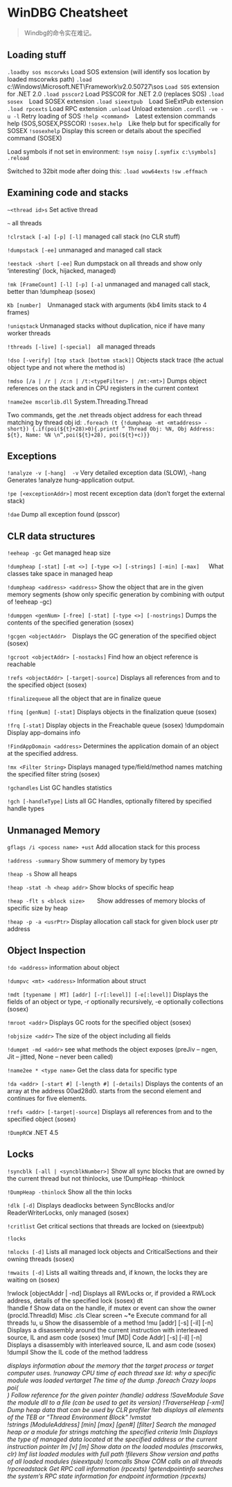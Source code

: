 # WinDBG Cheatsheet

> Windbg的命令实在难记。

## Loading stuff

```.loadby sos mscorwks```	Load SOS extension (will identify sos location by loaded mscorwks path)
```.load``` c:\Windows\Microsoft.NET\Framework\v2.0.50727\sos	```Load SOS``` extension for  .NET 2.0
```.load psscor2```	Load PSSCOR for .NET 2.0 (replaces SOS)
```.load sosex	```Load SOSEX extension
```.load sieextpub	```Load SieExtPub extension
```.load rpcexts```	Load RPC extension
```.unload```	Unload extension
```.cordll -ve -u -l```	Retry loading of SOS
```!help <command>	```Latest extension commands help (SOS,SOSEX,PSSCOR)
```!sosex.help	```Like !help but for specifically for SOSEX
```!sosexhelp```	Display this screen or details about the specified command (SOSEX)

Load symbols if not set in environment:
```!sym noisy```
```[.symfix c:\symbols]```
```.reload```

Switched to 32bit mode after doing this: 
```.load wow64exts```
```!sw```
```.effmach```


## Examining code and stacks
```~<thread id>s```	Set active thread

```~```	all threads

```!clrstack [-a] [-p] [-l]```	managed call stack (no CLR stuff)

```!dumpstack [-ee]```	unmanaged and managed call stack

```!eestack -short [-ee]```	Run dumpstack on all threads and show only ‘interesting’ (lock, hijacked, managed)

```!mk [FrameCount] [-l] [-p] [-a]```	unmanaged and managed call stack, better than !dumpheap (sosex)

```Kb [number]	```Unmanaged stack with arguments (kb4 limits stack to 4 frames)

```!uniqstack```	Unmanaged stacks without duplication, nice if have many worker threads

```!threads [-live] [-special]	```all managed threads

```!dso [-verify] [top stack [bottom stack]]```	Objects stack trace (the actual object type and not where the method is)

```!mdso [/a | /r | /c:n | /t:<typeFilter> | /mt:<mt>]```	Dumps object references on the stack and in CPU registers in the current context

```!name2ee mscorlib.dll``` System.Threading.Thread
 
Two commands, get the .net threads object address for each thread matching by thread obj id: 
```.foreach (t {!dumpheap -mt <mtaddress> -short}) {.if(poi(${t}+28)>0){.printf ” Thread Obj: %N, Obj Address: ${t}, Name: %N \n”,poi(${t}+28), poi(${t}+c)}}```



 

## Exceptions
```!analyze -v [-hang]	-v``` Very detailed exception data (SLOW),  -hang Generates !analyze hung-application output.

```!pe [<exceptionAddr>]```	most recent exception data (don’t forget the external stack)

```!dae```	Dump all exception found (psscor)
 	 
## CLR data structures
```!eeheap -gc```	Get managed heap size

```!dumpheap [-stat] [-mt <>] [-type <>] [-strings] [-min] [-max]	```What classes take space in managed heap


```!dumpheap <address> <address>```	Show the object that are in the given memory segments (show only specific generation by combining with output of !eeheap -gc)

```!dumpgen <genNum> [-free] [-stat] [-type <>] [-nostrings]```	Dumps the contents of the specified generation (sosex)

```!gcgen <objectAddr>	```Displays the GC generation of the specified object (sosex)

```!gcroot <objectAddr> [-nostacks]```	Find how an object reference is reachable

```!refs <objectAddr> [-target|-source]```	Displays all references from and to the specified object (sosex)

```!finalizequeue```	all the object that are in finalize queue

```!finq [genNum] [-stat]```	Displays objects in the finalization queue (sosex)

```!frq [-stat]```	Display objects in the Freachable queue (sosex)
!dumpdomain	Display app-domains info

```!FindAppDomain <address>```	Determines the application domain of an object at the specified address.

```!mx <Filter String>```	Displays managed type/field/method names matching the specified filter string (sosex)

```!gchandles```	List GC handles statistics

```!gch [-handleType]```	Lists all GC Handles, optionally filtered by specified handle types

## Unmanaged Memory
```gflags /i <pocess name> +ust```	Add allocation stack for this process

```!address -summary```	Show summery of memory by types

```!heap -s```	Show all heaps

```!heap -stat -h <heap addr>```	Show blocks of specific heap

```!heap -flt s <block size>	```Show addresses of memory blocks of specific size by heap

```!heap -p -a <usrPtr>```	Display allocation call stack for given block user ptr address
 	 
 	 
## Object Inspection
```!do <address>```	information about object

```!dumpvc <mt> <address>```	Information about struct

```!mdt [typename | MT] [addr] [-r[:level]] [-e[:level]]```	Displays the fields of an object or type, -r optionally recursively, -e optionally collections (sosex)

```!mroot <addr>```	Displays GC roots for the specified object (sosex)

```!objsize <addr>```	The size of the object including all fields

```!dumpmt -md <addr>```	see what methods the object exposes (preJiv – ngen, Jit – jitted, None  – never been called)

```!name2ee * <type name>```	Get the class data for specific type

```!da <addr> [-start #] [-length #] [-details]```	Displays the contents of an array at the address 00ad28d0. starts from the second element and continues for five elements.

```!refs <addr> [-target|-source]```	Displays all references from and to the specified object (sosex)

```!DumpRCW```	.NET 4.5

## Locks
```!syncblk [-all | <syncblkNumber>]```	Show all sync blocks that are owned by the current thread but not thinlocks, use !DumpHeap -thinlock

```!DumpHeap -thinlock```	Show all the thin locks

```!dlk [-d]```	Displays deadlocks between SyncBlocks and/or ReaderWriterLocks, only managed (sosex)

```!critlist```	Get critical sections that threads are locked on (sieextpub)

```!locks	 ```

```!mlocks [-d]```	Lists all managed lock objects and CriticalSections and their owning threads (sosex)

```!mwaits [-d]```	Lists all waiting threads and, if known, the locks they are waiting on (sosex)

!rwlock [objectAddr | -nd]	Displays all RWLocks or, if provided a RWLock address, details of the specified lock (sosex)
dt <lockAddr>	 
!handle <handleAddr> f	Show data on the handle, if mutex or event can show the owner (procId.ThreadId)
Misc
.cls	Clear screen
~*e <command>	Execute command for all threads
!u, u <method intptr>	Show the disassemble of a method
!mu [addr] [-s] [-il] [-n]	Displays a disassembly around the current instruction with interleaved source, IL and asm code (sosex)
!muf [MD| Code Addr] [-s] [-il] [-n]	Displays a disassembly with interleaved source, IL and asm code (sosex)
!dumpil <method intptr>	Show the IL code of the method
!address <address>	displays information about the memory that the target process or target computer uses.
!runaway	CPU time of each thread
sxe ld:<dll name>	why a specific module was loaded
vertarget	The time of the dump
.foreach	Crazy loops
poi(<address>)	Follow reference for the given pointer (handle) address
!SaveModule <addr> <path>	Save the module dll to a file (can be used to get its version)
!TraverseHeap [-xml] <filename>	Dump heap data that can be used by CLR profiler
!teb	 displays all elements of the TEB or “Thread Environment Block”
!vmstat	 
!strings [ModuleAddress] [min] [max] [gen#] [filter]	Search the managed heap or a module for strings matching the specified criteria
!mln <addr>	Displays the type of managed data located at the specified address or the current instruction pointer
lm [v] [m] <moduleName>	Show data on the loaded modules (mscorwks, clr)
lmf	list loaded modules with full path
!filevers	Show version and paths of all loaded modules (sieextpub)
!comcalls	Show COM calls on all threads
!rpcreadstack <stack addr>	Get RPC call information (rpcexts)
!getendpointinfo <port>	searches the system’s RPC state information for endpoint information (rpcexts)